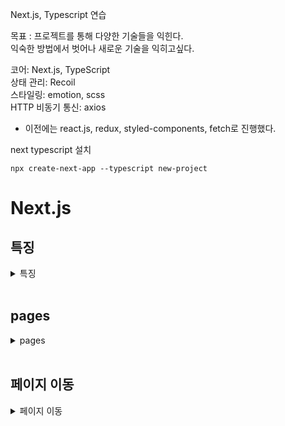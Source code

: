 Next.js, Typescript 연습

목표 : 프로젝트를 통해 다양한 기술들을 익힌다.  
익숙한 방법에서 벗어나 새로운 기술을 익히고싶다.

코어: Next.js, TypeScript  
상태 관리: Recoil  
스타일링: emotion, scss  
HTTP 비동기 통신: axios

- 이전에는 react.js, redux, styled-components, fetch로 진행했다.

next typescript 설치

```
npx create-next-app --typescript new-project
```

# Next.js

## 특징

<details>
<summary>특징</summary>

- Next는 React 기반의 프레임워크이다.
- 폴더 및 파일 기반으로 라우팅을 지원한다.
- 컴파일과 번들링이 자동으로 된다.
- SSR을 지원하여 SEO가 수월하다.
- 스태틱 파일을 지원한다.
- 개발 중 저장하면 자동으로 리렌더링이 일어난다.

### Pre-rendering

Next.js는모든 페이지를 사전 렌더링한다.  
이는 더 좋은 퍼포먼스와 SEO에 좋다.

1. 정적 생성
2. Server Side Rendering (SSR, Dynamic Rendering)
   두 가지 종류의 프리 렌더링이 존재한하며 언제 html을 생성하느냐의 차이점이 있다.

#### 정적 생성

- 프로젝트가 빌드 되는 시점에서 html파일을 생성한다.
- 모든 요청에 재사용된다.
- 퍼포먼스 이유로, Next.js에서는 정적 생성을 권고한다.
- 정적 생성된 페이지들을 CDN에 캐싱된다.
- 유저가 요청을 하기 전에 미리 페이지를 만들어두어도 상관없다면 사용한다. (블로그 게시물, 상품 리스트, 도움말)
- getStaticProps / getStaticPaths

#### Server Side Rendering

- 매 요청마다 html 파일을 생성한다. (조금 느릴 수 있다.)
- 항상 최신 상태를 유지한다.
- getServerSideProps

개발 모드  
`npm run dev`

프러덕션 모드  
`npm run build && npm run start`

</details>
<br />

## pages

<details>
<summary>pages</summary>

pages 폴더안에 파일을 만들면 자동적으로 라우팅처리가 된다.

```
pages
├── about.tsx   -> localhost:3000/about
├── detail
│   └─ [id].tsx   -> localhost:3000/detail/1
├── _app.tsx    -> localhost:3000
├── index.tsx   -> localhost:3000
├── _error.tsx    -> 에러시 나오는 페이지
└── 404.tsx   -> 404 에러시 나오는 페이지
```

### \_app.tsx

모든 페이지는 `_app.tsx`를 통한다. 아래와 같은 특징이 있다.

1. 페이지 전환시 레이아웃과 상태 값을 유지할 수 있다.
2. 에러 헨들링이 가능하다.
3. 추가적인 데이터를 페이지로 주입시켜주는게 가능하다.
4. 글로벌 CSS는 이곳에 선언해야 한다. (다른 컴포넌트에서 정의하면 오류)
5. 내부의 컴포넌트는 `body`로 구성한다.
6. Component, pageProps를 props로 받는다.
   - Component는 요청한 페이지 (페이지 전환 시 변경)
   - pageProps는 getInitialProps로 받은 props
7. console.log는 client와 server 둘 다 콘솔에 찍힌다.

### \_document.tsx

`_app` 다음에 실행된다. 프로젝트의 html 문서를 커스텀한다.
모든 페이지에서 사용하는 `<head>`나 `<body>`안의 속성들을 조작해야 할 때 사용한다.

1. server에서만 렌더링 된다.
2. onClick 같은 이벤트나 CSS는 사용하지 않는다.
3. `<Html>`, `<Head>`, `<Main>`, `<NextScript>`는 반드시 포함되어야한다.

`<title>`과 같이 각 페이지 마다 달라질 수 있는 것은 해당 컴포넌트 안에 사용하는게 좋다.

### 404, \_error

404 에러가 나면 기본으로 404 UI를 제공해 주지만 커스텀을 하기 위해서는 `404.tsx`를 만든다.
404 페이지는 static으로 제공한다.

그 외 에러는 `_error.tsx`에서 처리한다.  
개발 모드에서는 에러 로그가 뜨고 프러덕션 모드에서 에러 페이지가 뜬다.

`_error` 페이지는 정적으로 제공하지 않는다.  
에러가 발생했을 때 서버 쪽으로 에러를 동반하는 경우가 많기 떄문이다.

</details>

<br />

## 페이지 이동

<details>
<summary>페이지 이동</summary>

1. Link

`<Link>` 태그를 사용하여 페이지 이동을 한다.

- 외부 페이지의 링크는 a태그로 넣는다.
- className과 같은 속성을 추가할 때는 a태그에 추가한다.
- 페이지 새로고침 없이 로드된다.

```tsx
import Link from "next/link";
...
<Link href={`/detail/${item.id}`}>
  <a>item</a>
</Link>
```

2. router

`Router` 를 사용하여 페이지 이동을 한다.

- `window.location`과 유사하게 동작하며 태그를 생성하지 않습니다.
- 크롤러가 링크를 감지하지 못하여 SEO가 취약하다.
- `<Link>`는 바로 페이지 이동을 하지만 라우터는 로직을 처리 후 원하는 시점에서 이동이 가능하다.

```tsx
import Router from 'next/router';
...
<button onClick={() => Router.push('/')}>Home</button>
```

</details>
